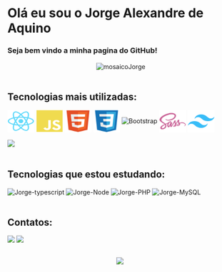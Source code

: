 <h1> Olá eu sou o Jorge Alexandre de Aquino </h1>

### Seja bem vindo a minha pagina do GitHub! 

<div align="center">&nbsp;<img align="center" height="250px" src="https://streak-stats.demolab.com?user=JorgeDeAquino&theme=dracula&border_radius=5&locale=pt-br" alt="mosaicoJorge" /></div>

<div style="display: inline_block"><br>
  <h2>Tecnologias mais utilizadas:</h2>
  <img align="center" alt="Jorge-React" height="50" width="60" src="https://raw.githubusercontent.com/devicons/devicon/master/icons/react/react-original.svg">
  <img align="center" alt="Jorge-Js" height="50" width="60" src="https://raw.githubusercontent.com/devicons/devicon/master/icons/javascript/javascript-plain.svg">
  <img align="center" alt="Jorge-HTML" height="50" width="60" src="https://raw.githubusercontent.com/devicons/devicon/master/icons/html5/html5-original.svg">
  <img align="center" alt="Jorge-CSS" height="50" width="60" src="https://raw.githubusercontent.com/devicons/devicon/master/icons/css3/css3-original.svg">
   <img align="center" alt="Bootstrap" height="50" width="60" src="https://cdn.jsdelivr.net/gh/devicons/devicon/icons/bootstrap/bootstrap-original.svg">
   <img align="center" alt="Sass" height="50" width="60" src="https://raw.githubusercontent.com/devicons/devicon/master/icons/sass/sass-original.svg">
 <img align="center" alt="Tailwind" height="50" width="60" src="https://github.com/devicons/devicon/blob/master/icons/tailwindcss/tailwindcss-plain.svg">
</div>

<br>

  <img height="180em" src="https://github-readme-stats.vercel.app/api/top-langs/?username=JorgeDeAquino&layout=compact&langs_count=7&theme=dracula"/>
  
<br>

<div style="display: inline_block"><br>
  <h2>Tecnologias que estou estudando:</h2>
  <img align="center" alt="Jorge-typescript" height="50" width="60" src="https://cdn.jsdelivr.net/gh/devicons/devicon/icons/typescript/typescript-plain.svg">
  <img align="center" alt="Jorge-Node" height="50" width="60" src="https://cdn.jsdelivr.net/gh/devicons/devicon/icons/nodejs/nodejs-original-wordmark.svg">
  <img align="center" alt="Jorge-PHP" height="50" width="60" src="https://cdn.jsdelivr.net/gh/devicons/devicon/icons/php/php-original.svg">
  <img align="center" alt="Jorge-MySQL" height="50" width="60" src="https://cdn.jsdelivr.net/gh/devicons/devicon/icons/mysql/mysql-plain-wordmark.svg">
</div>
          
<br>

<div> 
  <h2> Contatos:</h2>
  <a href="https://www.linkedin.com/in/jorge-alexandre-de-aquino/" target="_blank"><img src="https://img.shields.io/badge/-LinkedIn-%230077B5?style=for-the-badge&logo=linkedin&logoColor=white" target="_blank"></a> 
  <a href = "mailto:jorgeaamsantos@gmail.com"><img src="https://img.shields.io/badge/-Gmail-%23333?style=for-the-badge&logo=gmail&logoColor=white" target="_blank"></a>
</div>

  ##

<div align="center">
  <a href="https://github.com/JorgeDeAquino">
  <img height="180em" src="https://github-readme-stats.vercel.app/api?username=JorgeDeAquino&show_icons=true&theme=dracula&include_all_commits=true&count_private=true"/>
</div>
